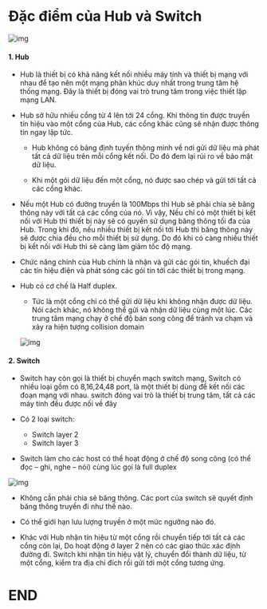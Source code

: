 # Đặc điểm của Hub và Switch

![img](https://i1.wp.com/2.bp.blogspot.com/-caV6dnoKfYk/VJVSQApAWPI/AAAAAAAAHJs/CalLN78V1LA/s1600/hub%2Bvs%2Bswitch.png)

#### 1. Hub
- Hub là thiết bị có khả năng kết nối nhiều máy tính và thiết bị mạng với nhau để tạo nên một mạng phân khúc duy nhất trong trung tâm hệ thống mạng. Đây là thiết bị đóng vai trò trung tâm trong việc thiết lập mạng LAN.

- Hub sở hữu nhiều cổng từ 4 lên tới 24 cổng. Khi thông tin được truyền tín hiệu vào một cổng của Hub, các cổng khác cũng sẽ nhận được thông tin ngay lập tức.
  - Hub không có bảng định tuyến thông minh về nơi gửi dữ liệu mà phát tất cả dữ liệu trên mỗi cổng kết nối. Do đó đem lại rủi ro về bảo mật dữ liệu.
  
  - Khi một gói dữ liệu đến một cổng, nó được sao chép và gửi tới tất cả các cổng khác.
  
- Nếu một Hub có đường truyền là 100Mbps thì Hub sẽ phải chia sẻ băng thông này với tất cả các cổng của nó. Vì vậy, Nếu chỉ có một thiết bị kết nối với Hub thì thiết bị này sẽ có quyền sử dụng băng thông tối đa của Hub. Trong khi đó, nếu nhiều thiết bị kết nối tới Hub thì băng thông này sẽ được chia đều cho mỗi thiết bị sử dụng. Do đó khi có càng nhiều thiết bị kết nối với Hub thì sẽ càng làm giảm tốc độ mạng.

- Chức năng chính của Hub chính là nhận và gửi các gói tin, khuếch đại các tín hiệu điện và phát sóng các gói tin tới các thiết bị trong mạng.

- Hub có cơ chế là Half duplex.
  - Tức là một cổng chỉ có thể gửi dữ liệu khi không nhận được dữ liệu. Nói cách khác, nó không thể gửi và nhận dữ liệu cùng một lúc. Các trung tâm mạng chạy ở chế độ bán song công để tránh va chạm và xảy ra hiện tượng collision domain
  
  ![img](http://www.homenethowto.com/wp-content/uploads/hub-forwards-signals.jpg)

#### 2. Switch
- Switch hay còn gọi là thiết bị chuyển mạch switch mạng, Switch có nhiều loại gồm có 8,16,24,48 port, là một thiết bị dùng để kết nối các đoạn mạng với nhau. switch đóng vai trò là thiết bị trung tâm, tất cả các máy tính đều được nối về đây

- Có 2 loại switch: 
  - Switch layer 2
  - Switch layer 3
  

- Switch làm cho các host có thể hoạt động ở chế độ song công (có thể đọc – ghi, nghe – nói) cùng lúc gọi là full duplex

![img](http://www.learnabhi.com/wp-content/uploads/2018/02/full-duplex.jpg)

- Không cần phải chia sẻ băng thông. Các port của switch sẽ quyết định băng thông truyền đi như thế nào.

- Có thể giới hạn lưu lượng truyền ở một mức ngưỡng nào đó.

- Khác với Hub nhận tín hiệu từ một cổng rồi chuyển tiếp tới tất cả các cổng còn lại, Do hoạt động ở layer 2  nên có các giao thức xác định đường đi. Switch khi nhận tín hiệu vật lý, chuyển đổi thành dữ liệu, từ một cổng, kiểm tra địa chỉ đích rồi gửi tới một cổng tương ứng.

# END
